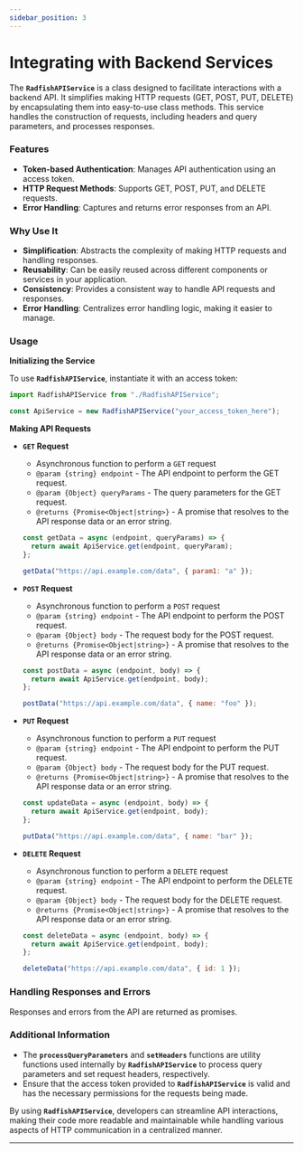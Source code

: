 ```yaml
---
sidebar_position: 3
---
```


# Integrating with Backend Services

The **`RadfishAPIService`** is a class designed to facilitate interactions with a backend API. It simplifies making HTTP requests (GET, POST, PUT, DELETE) by encapsulating them into easy-to-use class methods. This service handles the construction of requests, including headers and query parameters, and processes responses.

### **Features**

- **Token-based Authentication**: Manages API authentication using an access token.
- **HTTP Request Methods**: Supports GET, POST, PUT, and DELETE requests.
- **Error Handling**: Captures and returns error responses from an API.

### Why Use It

- **Simplification**: Abstracts the complexity of making HTTP requests and handling responses.
- **Reusability**: Can be easily reused across different components or services in your application.
- **Consistency**: Provides a consistent way to handle API requests and responses.
- **Error Handling**: Centralizes error handling logic, making it easier to manage.

### Usage

**Initializing the Service**

To use **`RadfishAPIService`**, instantiate it with an access token:

```jsx
import RadfishAPIService from "./RadfishAPIService";

const ApiService = new RadfishAPIService("your_access_token_here");
```

**Making API Requests**

- **`GET` Request**

  - Asynchronous function to perform a `GET` request
  - `@param {string} endpoint` - The API endpoint to perform the GET request.
  - `@param {Object} queryParams` - The query parameters for the GET request.
  - `@returns {Promise<Object|string>}` - A promise that resolves to the API response data or an error string.

  ```jsx
  const getData = async (endpoint, queryParams) => {
    return await ApiService.get(endpoint, queryParam);
  };

  getData("https://api.example.com/data", { param1: "a" });
  ```

- **`POST` Request**

  - Asynchronous function to perform a `POST` request
  - `@param {string} endpoint` - The API endpoint to perform the POST request.
  - `@param {Object} body` - The request body for the POST request.
  - `@returns {Promise<Object|string>}` - A promise that resolves to the API response data or an error string.

  ```jsx
  const postData = async (endpoint, body) => {
    return await ApiService.get(endpoint, body);
  };

  postData("https://api.example.com/data", { name: "foo" });
  ```

- **`PUT` Request**

  - Asynchronous function to perform a `PUT` request
  - `@param {string} endpoint` - The API endpoint to perform the PUT request.
  - `@param {Object} body` - The request body for the PUT request.
  - `@returns {Promise<Object|string>}` - A promise that resolves to the API response data or an error string.

  ```jsx
  const updateData = async (endpoint, body) => {
    return await ApiService.get(endpoint, body);
  };

  putData("https://api.example.com/data", { name: "bar" });
  ```

- **`DELETE` Request**

  - Asynchronous function to perform a `DELETE` request
  - `@param {string} endpoint` - The API endpoint to perform the DELETE request.
  - `@param {Object} body` - The request body for the DELETE request.
  - `@returns {Promise<Object|string>}` - A promise that resolves to the API response data or an error string.

  ```jsx
  const deleteData = async (endpoint, body) => {
    return await ApiService.get(endpoint, body);
  };

  deleteData("https://api.example.com/data", { id: 1 });
  ```

### **Handling Responses and Errors**

Responses and errors from the API are returned as promises.

### **Additional Information**

- The **`processQueryParameters`** and **`setHeaders`** functions are utility functions used internally by **`RadfishAPIService`** to process query parameters and set request headers, respectively.
- Ensure that the access token provided to **`RadfishAPIService`** is valid and has the necessary permissions for the requests being made.

By using **`RadfishAPIService`**, developers can streamline API interactions, making their code more readable and maintainable while handling various aspects of HTTP communication in a centralized manner.

---
